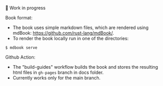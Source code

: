 🚧 Work in progress

Book format:
 * The book uses simple markdown files, which are rendered using mdBook: https://github.com/rust-lang/mdBook/.
 * To render the book locally run in one of the directories:
```
$ mdbook serve
```

Github Action:
 * The "build-guides" workflow builds the book and stores the resulting html files in `gh-pages` branch in docs folder.
 * Currently works only for the main branch.
